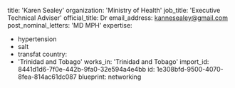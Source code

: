 title: 'Karen Sealey'
organization: 'Ministry of Health'
job_title: 'Executive Technical Adviser'
official_title: Dr
email_address: kannesealey@gmail.com
post_nominal_letters: 'MD MPH'
expertise:
  - hypertension
  - salt
  - transfat
country:
  - 'Trinidad and Tobago'
works_in: 'Trinidad and Tobago'
import_id: 8441d1d6-7f0e-442b-9fa0-32e594a4e4bb
id: 1e308bfd-9500-4070-8fea-814ac61dc087
blueprint: networking
